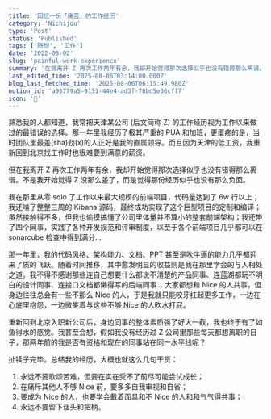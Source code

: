 ```yaml
---
title: '回忆一份「痛苦」的工作经历'
category: 'Nichijou'
type: 'Post'
status: 'Published'
tags: ['随想', '工作']
date: '2022-08-02'
slug: 'painful-work-experience'
summary: '在我离开 Z 再次工作两年有余，我却开始觉得那次选择似乎也没有错得那么离谱。'
last_edited_time: '2025-08-06T03:14:00.000Z'
blog_last_fetched_time: '2025-08-06T06:15:49.980Z'
notion_id: 'a93779a5-9151-44e4-ad3f-78bd5e36cff7'
icon: '🧨'
---
```


熟悉我的人都知道，我常把天津某公司 (后文简称 Z) 的工作经历视为工作以来做过的最错误的选择。那一年里我经历了极其严重的 PUA 和加班，更蛋疼的是，当时团队里最差(sha)劲(x)的人正好是我的直属领导。而且因为天津的低工资，我重新回到北京找工作时也很难要到满意的薪资。

但在我离开 Z 再次工作两年有余，我却开始觉得那次选择似乎也没有错得那么离谱。不是我开始觉得 Z 没那么差了，而是觉得那份经历似乎也没有那么负面。

我在那里从零 solo 了工作以来最大规模的前端项目，代码量达到了 6w 行以上；我还啃了整整三周的 Kibana 源码，最终成功实现了这个巨型项目的定制和编译；虽然接触得不多，但我也偷摸搞懂了公司里体量并不算小的整套前端架构；我还带了四个同事，实践了各种开发规范和评审制度，以至于各个前端项目几乎都可以在 sonarcube 检查中得到满分…

那一年里，我的代码风格、架构能力、文档、PPT 甚至是吹牛逼的能力几乎都迎来了质的飞跃。随着时间推移，其中愈发明显的收益则是我在那里学会的与人相处之道。我不得不感谢那些连自己想要什么都说不清楚的产品同事、连蓝湖都玩不明白的设计同事、连接口文档都懒得写的后端同事… 大家都想和 Nice 的人共事，但身边往往总会有一些不那么 Nice 的人，于是我就只能咬牙扛起更多工作，一边在心底里抱怨，一边微笑着与这些不够 Nice 的人吹水打屁。

重新回到北京入职新公司后，身边同事的整体素质强了好大一截，我也终于有了如鱼得水的感觉。我甚至会想，假如我没有经历过 Z 公司里那些每天都想离职的日子，那两年前的我是否有资格和现在的同事站在同一水平线呢？

扯犊子完毕。总结我的经历，大概也就这么几句干货：

1. 永远不要歌颂苦难，但要在实在受不了前尽可能尝试成长；
2. 在痛斥其他人不够 Nice 前，要多多自我审视和自省；
3. 要成为 Nice 的人，也要学会戴着面具和不 Nice 的人和和气气得共事；
4. 永远不要留下话头和把柄。
